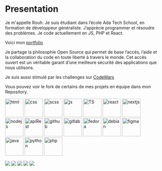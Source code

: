 # Presentation
Je m'appelle Rouh. Je suis étudiant dans l’école Ada Tech School, en formation de développeur généraliste. J’apprécie programmer et résoudre des problèmes. Je code actuellement en JS, PHP et React.

Voici mon [portfolio](https://portfolio-huor97.vercel.app/)

Je partage la philosophie Open Source qui permet de base l’accès, l’aide et la collaboration du code en toute liberté à travers le monde. Cet accès ouvert est un véritable garant d’une meilleure sécurité des applications que nous utilisons.

Je suis aussi stimulé par les challenges sur [CodeWars](https://www.codewars.com/users/Huor97)

Vous pouvez voir le fork de certains de mes projets en équipe dans mon Repository.

<div>
  
  <img src="https://user-images.githubusercontent.com/70602221/221045617-ddc4c492-e086-41e7-999e-e807e54f6e0b.png" alt="html" width="60px">
  <img src="https://user-images.githubusercontent.com/70602221/221045609-28dfcad4-e764-4e93-bec2-e982fe563404.png" alt="css" width="60px">
  <img src="https://external-content.duckduckgo.com/iu/?u=https%3A%2F%2Fwww.pngfind.com%2Fpngs%2Fm%2F452-4521456_scss-logo-hd-png-download.png&f=1&nofb=1&ipt=206b442c0c710ca6f67265bc1c3668533e341648acc27572ad56babf8e650efa&ipo=images" alt="scss" width="60px">
  <img src="https://user-images.githubusercontent.com/70602221/221045652-af6f7616-301d-4cc7-8627-87a974a5d897.png" alt="js" width="60px">
  <img src="https://external-content.duckduckgo.com/iu/?u=https%3A%2F%2Fwww.positronx.io%2Fwp-content%2Fuploads%2F2018%2F11%2Fpositronx-banner-1152-1.jpg&f=1&nofb=1&ipt=fbb1ade067a2979539df59e9060d830e0bd9875dbdcf507f3d40e4d1db80513f&ipo=images" alt="TS" width="60px" />
  <img src="https://user-images.githubusercontent.com/70602221/223539012-ebbde31e-0105-41c4-a80b-e78e6b8a63ea.png" alt="react" width="60px">
  <img src="https://fleek-team-bucket.storage.fleek.co/thumbnails-blog/Next.png" alt="nextjs" width="60px"/>
  <img src="https://external-content.duckduckgo.com/iu/?u=https%3A%2F%2Fsource.rizowski.dev%2Fcontent%2Fimages%2F2021%2F01%2Fnodejs.png&f=1&nofb=1&ipt=03e3084a91312cc1761908ceb953b8ae5fee58b6b793d0ca7a5cd3541f7684d0&ipo=images" alt="nodejs" width="60px"/>
  <img src="https://external-content.duckduckgo.com/iu/?u=https%3A%2F%2Faccessusergroups.org%2Faccess-latino%2Fwp-content%2Fuploads%2Fsites%2F3%2F2018%2F03%2FApiRest.png&f=1&nofb=1&ipt=f85a68ca53ca122fbc9bcf50003351cff1860ac89dce6f5d230792b858c2db0a&ipo=images" alt="apiRest" width="60px" />
  <img src="https://external-content.duckduckgo.com/iu/?u=https%3A%2F%2Fpngimg.com%2Fuploads%2Fgithub%2Fgithub_PNG84.png&f=1&nofb=1&ipt=58e3172739f26bff3cb5116e98097f4032c38d668c25a144babc5a89d45ec2b0&ipo=images" alt="github" width="60px"/>
  <img src="https://gdm-catalog-fmapi-prod.imgix.net/ProductLogo/615f8d24-e754-4523-9466-ad180c01e728.png?ixlib=react-9.0.3&ch=Width%2CDPR&auto=format&w=1074" alt="gitlab" width="60px"/>
  <img src="https://user-images.githubusercontent.com/70602221/221041210-b72eea9c-a954-4087-a110-ffd6b9086d56.png" alt="fedora" width="60px">
  <img src="https://user-images.githubusercontent.com/70602221/221041266-d0609219-e7cb-4095-979a-e0f320b25498.png" alt="debian" width="60px">
  <img src="https://user-images.githubusercontent.com/70602221/221046046-cc0e0499-6406-4af1-b7d9-3dbf6c77c9a0.png" alt="figma" width="60px">
  <img src="https://user-images.githubusercontent.com/70602221/221045647-fad61de8-e5c5-49f5-8944-8ab6e4159057.png" alt="java" width="60px">
  <img src="https://user-images.githubusercontent.com/70602221/221045626-45aa9a6b-99f1-47ee-acd5-712c12191475.png" alt="python" width="60px">
  <img src="https://user-images.githubusercontent.com/70602221/221045635-36c7b636-ebad-4000-a3ed-e6831fc4db87.png" alt="php" width="60px">
 
<div>

![](http://github-profile-summary-cards.vercel.app/api/cards/profile-details?username=huor97&theme=algolia) 
![](http://github-profile-summary-cards.vercel.app/api/cards/repos-per-language?username=huor97&theme=algolia) 
![](http://github-profile-summary-cards.vercel.app/api/cards/most-commit-language?username=huor97&theme=algolia) 
![](http://github-profile-summary-cards.vercel.app/api/cards/stats?username=huor97&theme=algolia) 
![](http://github-profile-summary-cards.vercel.app/api/cards/productive-time?username=huor97&theme=algolia&utcOffset=8) 
